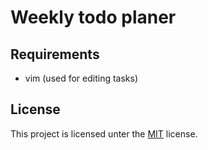 # Weekly todo planer

## Requirements

- vim (used for editing tasks)

## License

This project is licensed unter the [MIT](./LICENSE) license.
